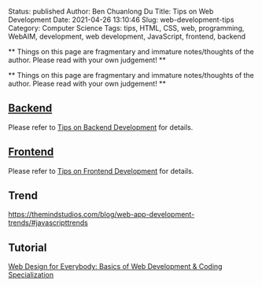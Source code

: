 Status: published
Author: Ben Chuanlong Du
Title: Tips on Web Development
Date: 2021-04-26 13:10:46
Slug: web-development-tips
Category: Computer Science
Tags: tips, HTML, CSS, web, programming, WebAIM, development, web development, JavaScript, frontend, backend

**
Things on this page are fragmentary and immature notes/thoughts of the author.
Please read with your own judgement!
**


**
Things on this page are fragmentary and immature notes/thoughts of the author. 
Please read with your own judgement!
**

## [Backend](http://www.legendu.net/misc/blog/tips-on-backend-development)

Please refer to
[Tips on Backend Development](http://www.legendu.net/misc/blog/tips-on-backend-development)
for details.

## [Frontend](http://www.legendu.net/misc/blog/tips-on-frontend-development)

Please refer to 
[Tips on Frontend Development](http://www.legendu.net/misc/blog/tips-on-frontend-development)
for details.

## Trend 

https://themindstudios.com/blog/web-app-development-trends/#javascripttrends

## Tutorial 

[Web Design for Everybody: Basics of Web Development & Coding Specialization](https://www.coursera.org/specializations/web-design)
